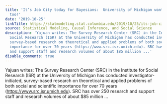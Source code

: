 ```yaml
---
title: 'It’s Job City today for Bayesians:  University of Michigan wants to hire you
  too!'
date: '2019-10-25'
linkTitle: https://statmodeling.stat.columbia.edu/2019/10/25/its-job-city-today-for-bayesians-university-of-michigan-wants-to-hire-you-too/
source: Statistical Modeling, Causal Inference, and Social Science
description: 'Yajuan writes: The Survey Research Center (SRC) in the Institute for
  Social Research (ISR) at the University of Michigan has conducted investigator-initiated,
  survey-based research on theoretical and applied problems of both social and scientific
  importance for over 70 years (https://www.src.isr.umich.edu). SRC has over 250 research
  and support staff and research volumes of about $85 million ...'
disable_comments: true
---
```

Yajuan writes: The Survey Research Center (SRC) in the Institute for Social Research (ISR) at the University of Michigan has conducted investigator-initiated, survey-based research on theoretical and applied problems of both social and scientific importance for over 70 years (https://www.src.isr.umich.edu). SRC has over 250 research and support staff and research volumes of about $85 million ...